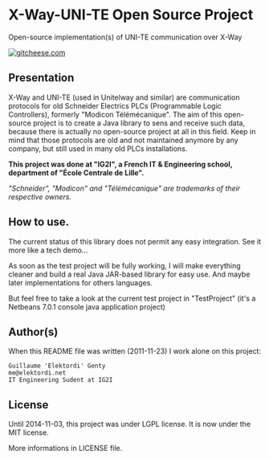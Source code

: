 X-Way-UNI-TE Open Source Project
================================

Open-source implementation(s) of UNI-TE communication over X-Way

[![gitcheese.com](https://s3.amazonaws.com/gitcheese-ui-master/images/badge.svg)](https://www.gitcheese.com/donate/users/1229473/repos/26116201)

## Presentation

X-Way and UNI-TE (used in Unitelway and similar) are communication protocols for old
Schneider Electrics PLCs (Programmable Logic Controllers), formerly "Modicon
Télémécanique".
The aim of this open-source project is to create a Java library to sens and
receive such data, because there is actually no open-source project at all in
this field.
Keep in mind that those protocols are old and not maintained anymore by any
company, but still used in many old PLCs installations.

__This project was done at "IG2I", a French IT & Engineering school, department
of "École Centrale de Lille".__

_"Schneider", "Modicon" and "Télémécanique" are trademarks of their respective
owners._

## How to use.
 
The current status of this library does not permit any easy integration.
See it more like a tech demo...

As soon as the test project will be fully working, I will make everything
cleaner and build a real Java JAR-based library for easy use.
And maybe later implementations for others languages.

But feel free to take a look at the current test project in "TestProject" (it's
a Netbeans 7.0.1 console java application project)

## Author(s)
 
When this README file was written (2011-11-23) I work alone on this project:

	Guillaume 'Elektordi' Genty
	me@elektordi.net
	IT Engineering Sudent at IG2I
	
## License

Until 2014-11-03, this project was under LGPL license.
It is now under the MIT license.

More informations in LICENSE file.

